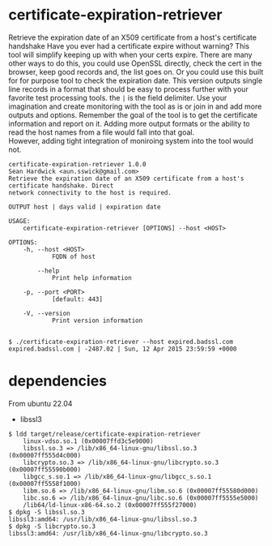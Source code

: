 # certificate-expiration-retriever
Retrieve the expiration date of an X509 certificate from a host's certificate handshake
Have you ever had a certificate expire without warning?  This tool will simplify keeping up with 
when your certs expire.  There are many other ways to do this, you could use OpenSSL directly, check
the cert in the browser, keep good records and, the list goes on.  Or you could use this built
for for purpose tool to check the expiration date.  This version outputs single line records in a format
that should be easy to process further with your favorite test processing tools.  the `|` is the field 
delimiter.  Use your imagination and create monitoring with the tool as is or join in and add more outputs
and options.  Remember the goal of the tool is to get the certificate information and report on it.  Adding
more output formats or the ability to read the host names from a file would fall into that goal.  
However, adding tight integration of moniroing system into the tool would not.

```
certificate-expiration-retriever 1.0.0
Sean Hardwick <aun.sswick@gmail.com>
Retrieve the expiration date of an X509 certificate from a host's certificate handshake. Direct
network connectivity to the host is required.

OUTPUT host | days valid | expiration date

USAGE:
    certificate-expiration-retriever [OPTIONS] --host <HOST>

OPTIONS:
    -h, --host <HOST>
            FQDN of host

        --help
            Print help information

    -p, --port <PORT>
            [default: 443]

    -V, --version
            Print version information


$ ./certificate-expiration-retriever --host expired.badssl.com
expired.badssl.com | -2487.02 | Sun, 12 Apr 2015 23:59:59 +0000 

```

# dependencies
From ubuntu 22.04
* libssl3

```
$ ldd target/release/certificate-expiration-retriever 
	linux-vdso.so.1 (0x00007ffd3c5e9000)
	libssl.so.3 => /lib/x86_64-linux-gnu/libssl.so.3 (0x00007ff555d4c000)
	libcrypto.so.3 => /lib/x86_64-linux-gnu/libcrypto.so.3 (0x00007ff55590b000)
	libgcc_s.so.1 => /lib/x86_64-linux-gnu/libgcc_s.so.1 (0x00007ff5558f1000)
	libm.so.6 => /lib/x86_64-linux-gnu/libm.so.6 (0x00007ff55580d000)
	libc.so.6 => /lib/x86_64-linux-gnu/libc.so.6 (0x00007ff5555e5000)
	/lib64/ld-linux-x86-64.so.2 (0x00007ff555f27000)
$ dpkg -S libssl.so.3
libssl3:amd64: /usr/lib/x86_64-linux-gnu/libssl.so.3
$ dpkg -S libcrypto.so.3
libssl3:amd64: /usr/lib/x86_64-linux-gnu/libcrypto.so.3

```
